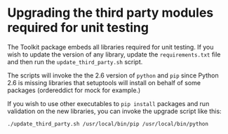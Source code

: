 Upgrading the third party modules required for unit testing
===========================================================

The Toolkit package embeds all libraries required for unit testing. If you wish to update the
version of any library, update the `requirements.txt` file and then run the `update_third_party.sh`
script.

The scripts will invoke the the 2.6 version of `python` and `pip` since Python 2.6 is missing
libraries that setuptools will install on behalf of some packages (ordereddict for mock for example.)

If you wish to use other executables to `pip install` packages and run validation on the new
libraries, you can invoke the upgrade script like this:

```
./update_third_party.sh /usr/local/bin/pip /usr/local/bin/python
```